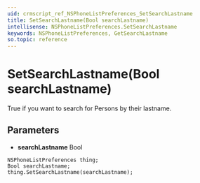 ```yaml
---
uid: crmscript_ref_NSPhoneListPreferences_SetSearchLastname
title: SetSearchLastname(Bool searchLastname)
intellisense: NSPhoneListPreferences.SetSearchLastname
keywords: NSPhoneListPreferences, GetSearchLastname
so.topic: reference
---
```


# SetSearchLastname(Bool searchLastname)

True if you want to search for Persons by their lastname.

## Parameters

* **searchLastname** Bool

```crmscript
NSPhoneListPreferences thing;
Bool searchLastname;
thing.SetSearchLastname(searchLastname);
```

